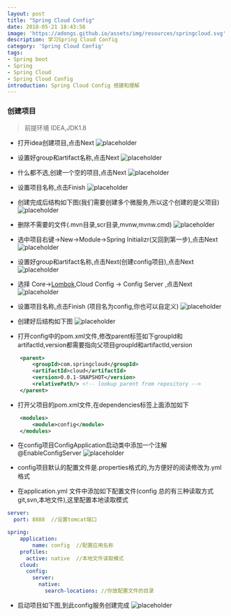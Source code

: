 ```yaml
---
layout: post
title: "Spring Cloud Config"
date: 2018-05-21 18:43:58
image: 'https://adongs.github.io/assets/img/resources/springcloud.svg'
description: 学习Spring Cloud Config
category: 'Spring Cloud Config'
tags:
- Spring boot
- Spring
- Spring Cloud
- Spring Cloud Config
introduction: Spring Cloud Config 搭建和理解
---
```


### 创建项目
>前提环境 IDEA,JDK1.8

- 打开idea创建项目,点击Next
![placeholder](https://adongs.github.io/assets/img/blog/springcloud/config/1.jpg "idea创建项目")

- 设置好group和artifact名称,点击Next
![placeholder](https://adongs.github.io/assets/img/blog/springcloud/config/2.jpg "idea创建项目")

- 什么都不选,创建一个空的项目,点击Next
![placeholder](https://adongs.github.io/assets/img/blog/springcloud/config/3.jpg "idea创建项目")

- 设置项目名称,点击Finish
![placeholder](https://adongs.github.io/assets/img/blog/springcloud/config/4.jpg "idea创建项目")

- 创建完成后结构如下图(我们需要创建多个微服务,所以这个创建的是父项目)
![placeholder](https://adongs.github.io/assets/img/blog/springcloud/config/5.jpg "idea创建项目")

- 删除不需要的文件(.mvn目录,scr目录,mvnw,mvnw.cmd)
![placeholder](https://adongs.github.io/assets/img/blog/springcloud/config/6.jpg "idea创建项目")

- 选中项目右键->New->Module->Spring Initializr(又回到第一步),点击Next
![placeholder](https://adongs.github.io/assets/img/blog/springcloud/config/7.jpg "idea创建项目")

- 设置好group和artifact名称,点击Next(创建config项目),点击Next
![placeholder](https://adongs.github.io/assets/img/blog/springcloud/config/8.jpg "idea创建项目")

- 选择 Core-><a href="https://www.zhihu.com/question/42348457">Lombok</a>,Cloud Config -> Config Server ,点击Next
![placeholder](https://adongs.github.io/assets/img/blog/springcloud/config/9.jpg "idea创建项目")

- 设置项目名称,点击Finish (项目名为config,你也可以自定义)
![placeholder](https://adongs.github.io/assets/img/blog/springcloud/config/10.jpg "idea创建项目")

- 创建好后结构如下图
![placeholder](https://adongs.github.io/assets/img/blog/springcloud/config/11.jpg "idea创建项目")

- 打开config中的pom.xml文件,修改parent标签如下groupId和artifactId,version都需要指向父项目groupId和artifactId,version

```xml
    <parent>
        <groupId>com.springcloud</groupId>
        <artifactId>cloud</artifactId>
        <version>0.0.1-SNAPSHOT</version>
        <relativePath/> <!-- lookup parent from repository -->
    </parent>
```

- 打开父项目的pom.xml文件,在dependencies标签上面添加如下

```xml
    <modules>
        <module>config</module>
    </modules>
```

- 在config项目ConfigApplication启动类中添加一个注解@EnableConfigServer
![placeholder](https://adongs.github.io/assets/img/blog/springcloud/config/12.jpg "idea创建项目")

- config项目默认的配置文件是.properties格式的,为方便好的阅读修改为.yml格式


- 在application.yml 文件中添加如下配置文件(config 总的有三种读取方式git,svn,本地文件),这里配置本地读取模式

```yml
server:
  port: 8888  //设置tomcat端口

spring:
    application:
        name: config  //配置应用名称
    profiles:
      active: native  //本地文件读取模式
    cloud:
      config:
        server:
          native:
            search-locations: //你放配置文件的目录
```

- 启动项目如下图,到此config服务创建完成
![placeholder](https://adongs.github.io/assets/img/blog/springcloud/config/13.jpg "idea创建项目")
